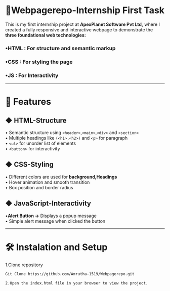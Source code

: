 # 🌟Webpagerepo-Internship First Task

This is my first internship project at **ApexPlanet Software Pvt Ltd,** where I created a fully responsive and interactive webpage to demonstrate the **three foundational web technologies:**

### •HTML : For structure and semantic markup
### •CSS  : For styling the page
### •JS   : For Interactivity

---

# 🚀 Features
## ◆ HTML-Structure
• Semantic structure using `<header>`,`<main>`,`<div>` and `<section>` \
• Multiple headings like `(<h1>,<h2>)` and `<p>` for paragraph \
• `<ul>` for unorder list of elements \
• `<button>` for interactivity 
## ◆ CSS-Styling
• Different colors are used for **background,Headings** \
• Hover animation and smooth transition \
• Box position and border radius 
## ◆ JavaScript-Interactivity
•**Alert Button →**  Displays a popup message\
• Simple alert message when clicked the button

---

# 🛠️ Instalation and Setup

1.Clone repository 
 ```bash
Git Clone https://github.com/Amrutha-1519/Webpagerepo.git

2.Open the index.html file in your browser to view the project.
